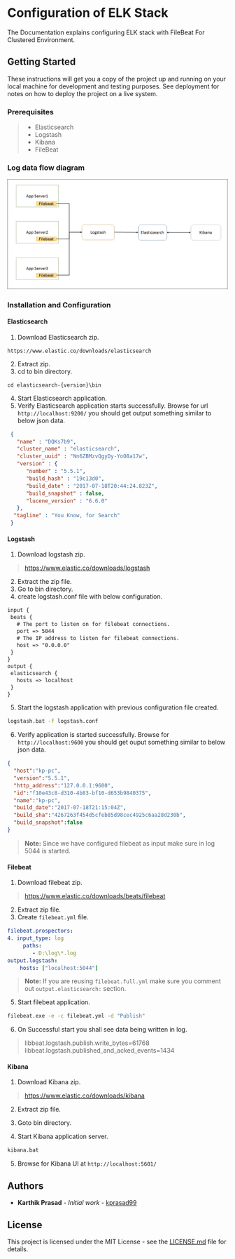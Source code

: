 # Configuration of ELK Stack

The Documentation explains configuring ELK stack with FileBeat For Clustered Environment.

## Getting Started

These instructions will get you a copy of the project up and running on your local machine for development and testing purposes. See deployment for notes on how to deploy the project on a live system.

### Prerequisites

>- Elasticsearch
>- Logstash
>- Kibana
>- FileBeat

### Log data flow diagram
![ELK](https://github.com/kprasad99/myfirstrepo/blob/master/images/elk.png)

### Installation and Configuration

#### Elasticsearch

 1.  Download Elasticsearch zip.
````
https://www.elastic.co/downloads/elasticsearch
 ````
 2. Extract zip.
 3. cd to bin directory.
````
cd elasticsearch-{version}\bin
````
 4. Start Elasticsearch application.
 5. Verify Elasticsearch application starts successfully.
 Browse for url `http://localhost:9200/` you should get output something similar to below json data.
```json
 {
   "name" : "DQKs7b9",
   "cluster_name" : "elasticsearch",
   "cluster_uuid" : "Nn6ZBMzvQgyDy-YoO8a17w",
   "version" : {
      "number" : "5.5.1",
      "build_hash" : "19c13d0",
      "build_date" : "2017-07-18T20:44:24.823Z",
      "build_snapshot" : false,
      "lucene_version" : "6.6.0"
   },
  "tagline" : "You Know, for Search"
 }
 ```
#### Logstash
 1. Download logstash zip.
 > https://www.elastic.co/downloads/logstash
 
 2.  Extract the zip file.
 3. Go to bin directory.
 4. create logstash.conf file with below configuration.
 ```config
input {
  beats {
    # The port to listen on for filebeat connections.
    port => 5044
    # The IP address to listen for filebeat connections.
    host => "0.0.0.0"
  }
}
output {
  elasticsearch {
    hosts => localhost
  }
}
 ```
 5. Start the logstash application with previous configuration file created.
 ```sh
 logstash.bat -f logstash.conf
 ```
 6. Verify application is started successfully.
 Browse for `http://localhost:9600` you should get ouput something similar to below json data.
 ```json
 {
   "host":"kp-pc",
   "version":"5.5.1",
   "http_address":"127.0.0.1:9600",
   "id":"f10e43c8-d310-4b83-bf10-d653b9840375",
   "name":"kp-pc",
   "build_date":"2017-07-18T21:15:04Z",
   "build_sha":"4267263f454d5cfeb85d98cec4925c6aa28d230b",
   "build_snapshot":false
}
 ```
 > **Note:** Since we have configured filebeat as input make sure in log 5044 is started. 

#### Filebeat

 1. Download filebeat zip.
 > https://www.elastic.co/downloads/beats/filebeat

 2. Extract zip file.
 3. Create `filebeat.yml` file.
 ```yml
 filebeat.prospectors:
 4. input_type: log
      paths:
         - D:\log\*.log
 output.logstash:
     hosts: ["localhost:5044"]
 ``` 
> **Note:** If you are reusing `filebeat.full.yml` make sure you comment out `output.elasticsearch:` section.

 5. Start filebeat application.
 ```sh
 filebeat.exe -e -c filebeat.yml -d "Publish"
 ```

 6. On Successful start you shall see data being written in log.
> libbeat.logstash.publish.write_bytes=61768 libbeat.logstash.published_and_acked_events=1434 

#### Kibana

 1. Download Kibana zip.
 > https://www.elastic.co/downloads/kibana
 
 2. Extract zip file.
 
 3. Goto bin directory.
 
 4. Start Kibana application server.
 ```sh
 kibana.bat
 ```
 5. Browse for Kibana UI at `http://localhost:5601/` 

## Authors

* **Karthik Prasad** - *Initial work* - [kprasad99](https://github.com/kprasad99)


## License

This project is licensed under the MIT License - see the [LICENSE.md](LICENSE.md) file for details.

